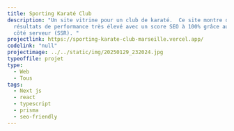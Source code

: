 ```yaml
---
title: Sporting Karaté Club
description: "Un site vitrine pour un club de karaté.  Ce site montre des
  résultats de performance très élevé avec un score SEO à 100% grâce au rendu
  côté serveur (SSR). "
projectlink: https://sporting-karate-club-marseille.vercel.app/
codelink: "null"
projectimage: ../../static/img/20250129_232024.jpg
typeoffile: projet
type:
  - Web
  - Tous
tags:
  - Next js
  - react
  - typescript
  - prisma
  - seo-friendly
---
```

